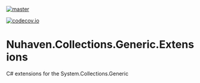 [![master](https://api.travis-ci.org/nuhaven/Nuhaven.Collections.Generic.Extensions.svg?branch=master)](https://travis-ci.org/nuhaven/Nuhaven.Collections.Generic.Extensions)

[![codecov.io](http://codecov.io/github/nuhaven/Nuhaven.Collections.Generic.Extensions/coverage.svg?branch=master)](http://codecov.io/github/nuhaven/Nuhaven.Collections.Generic.Extensions?branch=master)

# Nuhaven.Collections.Generic.Extensions
C# extensions for the System.Collections.Generic
